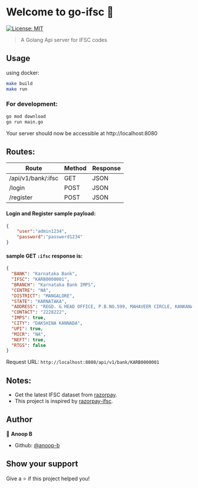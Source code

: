 # Welcome to go-ifsc 👋

[![License: MIT](https://img.shields.io/badge/License-MIT-yellow.svg)](#)

> A Golang Api server for IFSC codes

## Usage

using docker:

```sh
make build
make run
```

### For development:

```sh
go mod download
go run main.go
```

Your server should now be accessible at http://localhost:8080

## Routes:

| Route       | Method | Response |
| ----------- | ------ | -------- |
| /api/v1/bank/:ifsc  | GET    | JSON     |
| /login      | POST   | JSON     |
| /register   | POST   | JSON     |

#### Login and Register sample payload:

```json
{
	"user":"admin1234",
	"password":"password1234"
}
```

#### sample GET `:ifsc` response is:

```json
{
  "BANK": "Karnataka Bank",
  "IFSC": "KARB0000001",
  "BRANCH": "Karnataka Bank IMPS",
  "CENTRE": "NA",
  "DISTRICT": "MANGALORE",
  "STATE": "KARNATAKA",
  "ADDRESS": "REGD. & HEAD OFFICE, P.B.NO.599, MAHAVEER CIRCLE, KANKANADY, MANGALORE - 575002",
  "CONTACT": "2228222",
  "IMPS": true,
  "CITY": "DAKSHINA KANNADA",
  "UPI": true,
  "MICR": "NA",
  "NEFT": true,
  "RTGS": false
}
```

Request URL: `http://localhost:8080/api/v1/bank/KARB0000001`

## Notes:

- Get the latest IFSC dataset from [razorpay](https://github.com/razorpay/ifsc/releases).
- This project is inspired by [razorpay-ifsc](https://ifsc.razorpay.com/).

## Author

👤 **Anoop B**

- Github: [@anoop-b](https://github.com/anoop-b)

## Show your support

Give a ⭐️ if this project helped you!
